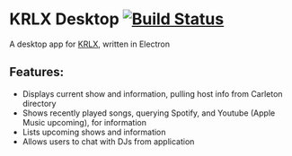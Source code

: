 # KRLX Desktop [![Build Status](https://travis-ci.org/ironman5366/KRLXDesktop.svg?branch=master)](https://travis-ci.org/ironman5366/KRLXDesktop)
A desktop app for [KRLX](http://www.krlx.org/), written in Electron

## Features:
- Displays current show and information, pulling host info from Carleton directory
- Shows recently played songs, querying Spotify, and Youtube (Apple Music upcoming), for information
- Lists upcoming shows and information
- Allows users to chat with DJs from application